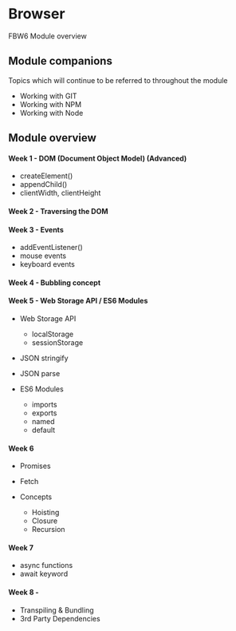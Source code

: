# Browser

FBW6 Module overview

## Module companions

Topics which will continue to be referred to throughout the module

- Working with GIT
- Working with NPM
- Working with Node

## Module overview

#### Week 1 - DOM (Document Object Model) (Advanced)

+ createElement()
+ appendChild()
+ clientWidth, clientHeight

#### Week 2 - Traversing the DOM

#### Week 3 - Events

+ addEventListener()
+ mouse events
+ keyboard events

#### Week 4 - Bubbling concept

#### Week 5 - Web Storage API / ES6 Modules

+ Web Storage API
  - localStorage
  - sessionStorage
 
+ JSON stringify
+ JSON parse
  
+ ES6 Modules
  - imports
  - exports
  - named
  - default

#### Week 6

+ Promises

+ Fetch

+ Concepts
  - Hoisting
  - Closure
  - Recursion

#### Week 7

+ async functions
+ await keyword

#### Week 8 -

+ Transpiling & Bundling
+ 3rd Party Dependencies
